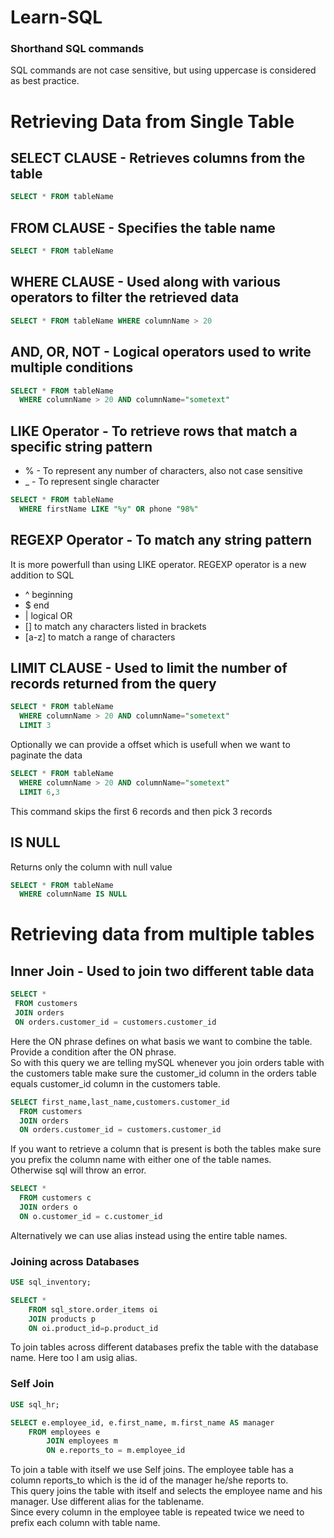 # Learn-SQL
### Shorthand SQL commands
SQL commands are not case sensitive, but using uppercase is considered as best practice.

# Retrieving Data from Single Table

## SELECT CLAUSE - Retrieves columns from the table
```sql
SELECT * FROM tableName
```

## FROM CLAUSE - Specifies the table name 
```sql
SELECT * FROM tableName
```
## WHERE CLAUSE - Used along with various operators to filter the retrieved data
```sql
SELECT * FROM tableName WHERE columnName > 20
```
## AND, OR, NOT - Logical operators used to write multiple conditions
```sql
SELECT * FROM tableName 
  WHERE columnName > 20 AND columnName="sometext"
``` 
## LIKE Operator - To retrieve rows that match a specific string pattern
* % - To represent any number of characters, also not case sensitive
* _ - To represent single character
```sql
SELECT * FROM tableName 
  WHERE firstName LIKE "%y" OR phone "98%"
```

## REGEXP Operator - To match any string pattern
It is more powerfull than using LIKE operator. REGEXP operator is a new addition to SQL
* ^ beginning
* $ end
* | logical OR
* [] to match any characters listed in brackets
* [a-z] to match a range of characters

## LIMIT CLAUSE - Used to limit the number of records returned from the query
```sql
SELECT * FROM tableName 
  WHERE columnName > 20 AND columnName="sometext"
  LIMIT 3
```
Optionally we can provide a offset which is usefull when we want to paginate the data
```sql
SELECT * FROM tableName 
  WHERE columnName > 20 AND columnName="sometext"
  LIMIT 6,3
```
This command skips the first 6 records and then pick 3 records 

## IS NULL 
Returns only the column with null value
```sql
SELECT * FROM tableName 
  WHERE columnName IS NULL
```

# Retrieving data from multiple tables

## Inner Join - Used to join two different table data
 ```sql
 SELECT * 
  FROM customers 
  JOIN orders
  ON orders.customer_id = customers.customer_id
 ```
 Here the ON phrase defines on what basis we want to combine the table. Provide a condition after the ON phrase.  
 So with this query we are telling mySQL whenever you join orders table with the customers table make sure the customer_id column in the orders table equals customer_id column in the customers table.
 
  ```sql
 SELECT first_name,last_name,customers.customer_id 
 	FROM customers 
	JOIN orders 
	ON orders.customer_id = customers.customer_id
 ```
 If you want to retrieve a column that is present is both the tables make sure you prefix the column name with either one of the table names.  
 Otherwise sql will throw an error.
  ```sql
 SELECT * 
 	FROM customers c 
	JOIN orders o 
	ON o.customer_id = c.customer_id
 ```
 Alternatively we can use alias instead using the entire table names.

 ### Joining across Databases
```sql
USE sql_inventory;

SELECT * 
	FROM sql_store.order_items oi 
	JOIN products p 
	ON oi.product_id=p.product_id
```
To join tables across different databases prefix the table with the database name.
Here too I am usig alias.

### Self Join
```sql
USE sql_hr;

SELECT e.employee_id, e.first_name, m.first_name AS manager 
	FROM employees e 
    	JOIN employees m 
    	ON e.reports_to = m.employee_id
```
To join a table with itself we use Self joins. The employee table has a column reports_to which is the id of the manager he/she reports to.  
This query joins the table with itself and selects the employee name and his manager. Use different alias for the tablename.  
Since every column in the employee table is repeated twice we need to prefix each column with table name.
